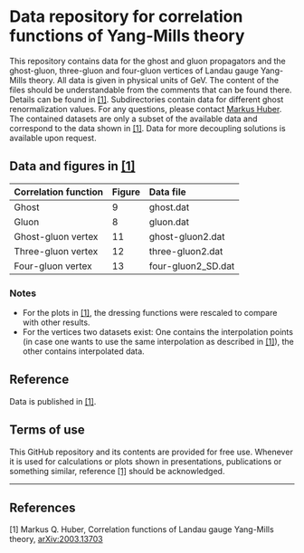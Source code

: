 # Data repository for correlation functions of Yang-Mills theory

This repository contains data for the ghost and gluon propagators and the ghost-gluon, three-gluon and four-gluon vertices of Landau gauge Yang-Mills theory.
All data is given in physical units of GeV.
The content of the files should be understandable from the comments that can be found there.
Details can be found in [[1]](#YM).
Subdirectories contain data for different ghost renormalization values.
For any questions, please contact [Markus Huber](mailto:markus.huber@physik.jlug.de).
The contained datasets are only a subset of the available data and correspond to the data shown in [[1]](#YM).
Data for more decoupling solutions is available upon request.

## Data and figures in [[1]](#YM)
Correlation function | Figure |Data file
:--------------------|:-------|:--------
Ghost                | 9      | ghost.dat
Gluon 				       | 8  	  | gluon.dat
Ghost-gluon vertex   | 11     | ghost-gluon2.dat
Three-gluon vertex   | 12     | three-gluon2.dat
Four-gluon vertex    | 13     | four-gluon2_SD.dat

### Notes
* For the plots in [[1]](#YM), the dressing functions were rescaled to compare with other results.
* For the vertices two datasets exist: One contains the interpolation points (in case one wants to use the same interpolation as described in [[1]](#YM)), the other contains interpolated data.

## Reference
Data is published in [[1]](#YM).

## Terms of use
This GitHub repository and its contents are provided for free use. Whenever it is used for calculations or plots shown in presentations, publications or something similar, reference [[1]](#YM) should be acknowledged.

---

## References
<a name="YM">[1]</a> Markus Q. Huber, Correlation functions of Landau gauge Yang-Mills theory, [arXiv:2003.13703](https://arxiv.org/abs/2003.13703)
